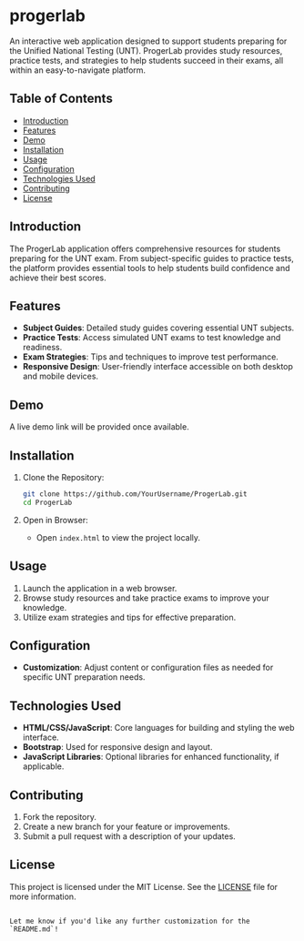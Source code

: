 # progerlab

An interactive web application designed to support students preparing for the Unified National Testing (UNT). ProgerLab provides study resources, practice tests, and strategies to help students succeed in their exams, all within an easy-to-navigate platform.

## Table of Contents

- [Introduction](#introduction)
- [Features](#features)
- [Demo](#demo)
- [Installation](#installation)
- [Usage](#usage)
- [Configuration](#configuration)
- [Technologies Used](#technologies-used)
- [Contributing](#contributing)
- [License](#license)

## Introduction

The ProgerLab application offers comprehensive resources for students preparing for the UNT exam. From subject-specific guides to practice tests, the platform provides essential tools to help students build confidence and achieve their best scores.

## Features

- **Subject Guides**: Detailed study guides covering essential UNT subjects.
- **Practice Tests**: Access simulated UNT exams to test knowledge and readiness.
- **Exam Strategies**: Tips and techniques to improve test performance.
- **Responsive Design**: User-friendly interface accessible on both desktop and mobile devices.

## Demo

A live demo link will be provided once available.

## Installation

1. Clone the Repository:
   ```bash
   git clone https://github.com/YourUsername/ProgerLab.git
   cd ProgerLab
   ```

2. Open in Browser:
   - Open `index.html` to view the project locally.

## Usage

1. Launch the application in a web browser.
2. Browse study resources and take practice exams to improve your knowledge.
3. Utilize exam strategies and tips for effective preparation.

## Configuration

- **Customization**: Adjust content or configuration files as needed for specific UNT preparation needs.

## Technologies Used

- **HTML/CSS/JavaScript**: Core languages for building and styling the web interface.
- **Bootstrap**: Used for responsive design and layout.
- **JavaScript Libraries**: Optional libraries for enhanced functionality, if applicable.

## Contributing

1. Fork the repository.
2. Create a new branch for your feature or improvements.
3. Submit a pull request with a description of your updates.

## License

This project is licensed under the MIT License. See the [LICENSE](LICENSE) file for more information.
```

Let me know if you'd like any further customization for the `README.md`!
